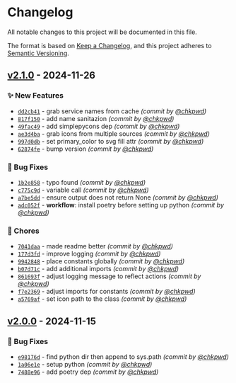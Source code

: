 # Changelog
All notable changes to this project will be documented in this file.

The format is based on [Keep a Changelog](https://keepachangelog.com/en/1.0.0/),
and this project adheres to [Semantic Versioning](https://semver.org/spec/v2.0.0.html).

## [v2.1.0] - 2024-11-26
### :sparkles: New Features
- [`dd2cb41`](https://github.com/chkpwd/alfred-ente-auth/commit/dd2cb410d529cdc17008dc8cf756a432890b5eb6) - grab service names from cache *(commit by [@chkpwd](https://github.com/chkpwd))*
- [`817f150`](https://github.com/chkpwd/alfred-ente-auth/commit/817f15023b2b0a42d06a9f5f1455867473871513) - add name sanitazion *(commit by [@chkpwd](https://github.com/chkpwd))*
- [`49fac49`](https://github.com/chkpwd/alfred-ente-auth/commit/49fac494f409751ed5a47354dec69c06dc63e2d1) - add simplepycons dep *(commit by [@chkpwd](https://github.com/chkpwd))*
- [`ae3d4ba`](https://github.com/chkpwd/alfred-ente-auth/commit/ae3d4ba2b1cb8e5d18f57adfe61fd7507d3c86e7) - grab icons from multiple sources *(commit by [@chkpwd](https://github.com/chkpwd))*
- [`997d0db`](https://github.com/chkpwd/alfred-ente-auth/commit/997d0db6e59036afb8556adf397c045423641478) - set primary_color to svg fill attr *(commit by [@chkpwd](https://github.com/chkpwd))*
- [`62874fe`](https://github.com/chkpwd/alfred-ente-auth/commit/62874fefac00cf40a11c43d2a3ebfb1b6e747356) - bump version *(commit by [@chkpwd](https://github.com/chkpwd))*

### :bug: Bug Fixes
- [`1b2e858`](https://github.com/chkpwd/alfred-ente-auth/commit/1b2e85819874cce12b97e8b89c11bd0f06accd3e) - typo found *(commit by [@chkpwd](https://github.com/chkpwd))*
- [`c775c9d`](https://github.com/chkpwd/alfred-ente-auth/commit/c775c9dfcb402dbfc372c16ac3b00b5cb6f6ca23) - variable call *(commit by [@chkpwd](https://github.com/chkpwd))*
- [`a7be5dd`](https://github.com/chkpwd/alfred-ente-auth/commit/a7be5dda719afebd9dc61a5113439cfa202c24b6) - ensure output does not return None *(commit by [@chkpwd](https://github.com/chkpwd))*
- [`adc052f`](https://github.com/chkpwd/alfred-ente-auth/commit/adc052f584945f598378e6df003a57cbe87667f3) - **workflow**: install poetry before setting up python *(commit by [@chkpwd](https://github.com/chkpwd))*

### :wrench: Chores
- [`7041daa`](https://github.com/chkpwd/alfred-ente-auth/commit/7041daa57812970920364eeee0b0b43cfdcfdc26) - made readme better *(commit by [@chkpwd](https://github.com/chkpwd))*
- [`177d3fd`](https://github.com/chkpwd/alfred-ente-auth/commit/177d3fd521fe3487cd7e7b25b96309d82b093fac) - improve logging *(commit by [@chkpwd](https://github.com/chkpwd))*
- [`9942848`](https://github.com/chkpwd/alfred-ente-auth/commit/9942848f149694694e6dc7c829848fd07d57be0e) - place constants globally *(commit by [@chkpwd](https://github.com/chkpwd))*
- [`b07d71c`](https://github.com/chkpwd/alfred-ente-auth/commit/b07d71cdd5793caa0310e0db3e2f1fb1ff15a0b5) - add additional imports *(commit by [@chkpwd](https://github.com/chkpwd))*
- [`861693f`](https://github.com/chkpwd/alfred-ente-auth/commit/861693f5764c550cf6fbe2936e11ff1beefddffb) - adjust logging message to reflect actions *(commit by [@chkpwd](https://github.com/chkpwd))*
- [`f7e2369`](https://github.com/chkpwd/alfred-ente-auth/commit/f7e23691cfd8e5059ddb33ee67a3fa237dbef7b8) - adjust imports for constants *(commit by [@chkpwd](https://github.com/chkpwd))*
- [`a5769af`](https://github.com/chkpwd/alfred-ente-auth/commit/a5769afc44a7e3b2094051aaa7a7a628220f9c55) - set icon path to the class *(commit by [@chkpwd](https://github.com/chkpwd))*


## [v2.0.0] - 2024-11-15
### :bug: Bug Fixes
- [`e98176d`](https://github.com/chkpwd/alfred-ente-auth/commit/e98176d84cbe49e9353571e1fefa570c5317c0ba) - find python dir then append to sys.path *(commit by [@chkpwd](https://github.com/chkpwd))*
- [`1a06e1e`](https://github.com/chkpwd/alfred-ente-auth/commit/1a06e1e39755676e312539b2d7d48323e5e7da99) - setup python *(commit by [@chkpwd](https://github.com/chkpwd))*
- [`7488e96`](https://github.com/chkpwd/alfred-ente-auth/commit/7488e96dd6a3405d45147c42d3f25b2ac94be48b) - add poetry dep *(commit by [@chkpwd](https://github.com/chkpwd))*

[v2.0.0]: https://github.com/chkpwd/alfred-ente-auth/compare/latest...v2.0.0
[v2.1.0]: https://github.com/chkpwd/alfred-ente-auth/compare/v2.0.0...v2.1.0
